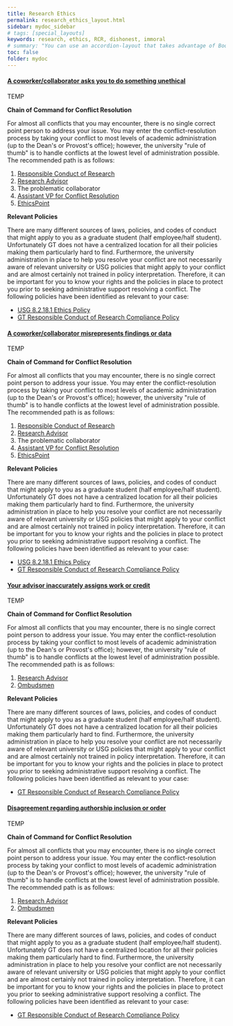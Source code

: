 ```yaml
---
title: Research Ethics
permalink: research_ethics_layout.html
sidebar: mydoc_sidebar
# tags: [special_layouts]
keywords: research, ethics, RCR, dishonest, immoral
# summary: "You can use an accordion-layout that takes advantage of Bootstrap styling. This is useful for an FAQ page."
toc: false
folder: mydoc
---
```


<div class="panel-group" id="accordion">
    <div class="panel panel-default">
        <div class="panel-heading">
            <h4 class="panel-title">
                <a class="noCrossRef accordion-toggle" data-toggle="collapse" data-parent="#accordion" href="#asked-to-act-unethically" aria-expanded="false">A coworker/collaborator asks you to do something unethical</a>
            </h4>
        </div>
        <div id="asked-to-act-unethically" class="panel-collapse collapse noCrossRef">
            <div class="panel-body">
		<p>TEMP</p>
                <p><b>Chain of Command for Conflict Resolution</b></p>
                   <p class="answer">For almost all conflicts that you may encounter, there is no single correct point person to address your issue. You may enter the conflict-resolution process by taking your conflict to most levels of academic administration (up to the Dean's or Provost's office); however, the university "rule of thumb" is to handle conflicts at the lowest level of administration possible. The recommended path is as follows:</p>
                    <ol type="1">
                             <li><a href="rcr.html">Responsible Conduct of Research</a></li>
                             <li><a href="research_advisor.html">Research Advisor</a></li>
                             <li>The problematic collaborator</li>
                             <li><a href="vice_provost_conflict_resolution.html">Assistant VP for Conflict Resolution</a></li>
                             <li><a href="ethicspoint.html">EthicsPoint</a></li>
                    </ol>
                <p><b>Relevant Policies</b></p>
                    <p class="answer">There are many different sources of laws, policies, and codes of conduct that might apply to you as a graduate student (half employee/half student). Unfortunately GT does not have a centralized location for all their policies making them particularly hard to find. Furthermore, the university administration in place to help you resolve your conflict are not necessarily aware of relevant university or USG policies that might apply to your conflict and are almost certainly not trained in policy interpretation. Therefore, it can be important for you to know your rights and the policies in place to protect you prior to seeking administrative support resolving a conflict. The following policies have been identified as relevant to your case:</p>
                    <ul>
                             <li><a href="https://www.usg.edu/policymanual/section8/C224/#n82181">USG 8.2.18.1 Ethics Policy</a></li>
                             <li><a href="https://policylibrary.gatech.edu/research/responsible-conduct-research-compliance-policy">GT Responsible Conduct of Research Compliance Policy</a></li>
                    </ul>
            </div>
        </div>
    </div>
    <!-- /.panel -->
    <div class="panel panel-default">
        <div class="panel-heading">
            <h4 class="panel-title">
                <a class="noCrossRef accordion-toggle" data-toggle="collapse" data-parent="#accordion" href="#misrepresentation-of-data" aria-expanded="false">A coworker/collaborator misrepresents findings or data</a>
            </h4>
        </div>
        <div id="misrepresentation-of-data" class="panel-collapse collapse noCrossRef">
            <div class="panel-body">
		<p>TEMP</p>
                <p><b>Chain of Command for Conflict Resolution</b></p>
                   <p class="answer">For almost all conflicts that you may encounter, there is no single correct point person to address your issue. You may enter the conflict-resolution process by taking your conflict to most levels of academic administration (up to the Dean's or Provost's office); however, the university "rule of thumb" is to handle conflicts at the lowest level of administration possible. The recommended path is as follows:</p>
                   <ol type="1">
                            <li><a href="rcr.html">Responsible Conduct of Research</a></li>
                            <li><a href="research_advisor.html">Research Advisor</a></li>
                            <li>The problematic collaborator</li>
                            <li><a href="vice_provost_conflict_resolution.html">Assistant VP for Conflict Resolution</a></li>
                            <li><a href="ethicspoint.html">EthicsPoint</a></li>
                   </ol>
                <p><b>Relevant Policies</b></p>
                    <p class="answer">There are many different sources of laws, policies, and codes of conduct that might apply to you as a graduate student (half employee/half student). Unfortunately GT does not have a centralized location for all their policies making them particularly hard to find. Furthermore, the university administration in place to help you resolve your conflict are not necessarily aware of relevant university or USG policies that might apply to your conflict and are almost certainly not trained in policy interpretation. Therefore, it can be important for you to know your rights and the policies in place to protect you prior to seeking administrative support resolving a conflict. The following policies have been identified as relevant to your case:</p>
                    <ul>
                             <li><a href="https://www.usg.edu/policymanual/section8/C224/#n82181">USG 8.2.18.1 Ethics Policy</a></li>
                             <li><a href="https://policylibrary.gatech.edu/research/responsible-conduct-research-compliance-policy">GT Responsible Conduct of Research Compliance Policy</a></li>
                    </ul>
            </div>
        </div>
    </div>
    <!-- /.panel -->
    <div class="panel panel-default">
        <div class="panel-heading">
            <h4 class="panel-title">
                <a class="noCrossRef accordion-toggle" data-toggle="collapse" data-parent="#accordion" href="#misappropriation-of-credit" aria-expanded="false">Your advisor inaccurately assigns work or credit</a>
            </h4>
        </div>
        <div id="misappropriation-of-credit" class="panel-collapse collapse noCrossRef">
            <div class="panel-body">
		<p>TEMP</p>
                <p><b>Chain of Command for Conflict Resolution</b></p>
                   <p class="answer">For almost all conflicts that you may encounter, there is no single correct point person to address your issue. You may enter the conflict-resolution process by taking your conflict to most levels of academic administration (up to the Dean's or Provost's office); however, the university "rule of thumb" is to handle conflicts at the lowest level of administration possible. The recommended path is as follows:</p>
                   <ol type="1">
                            <li><a href="research_advisor.html">Research Advisor</a></li>
                            <li><a href="ombudsmen.html">Ombudsmen</a></li>
                   </ol>
                <p><b>Relevant Policies</b></p>
                    <p class="answer">There are many different sources of laws, policies, and codes of conduct that might apply to you as a graduate student (half employee/half student). Unfortunately GT does not have a centralized location for all their policies making them particularly hard to find. Furthermore, the university administration in place to help you resolve your conflict are not necessarily aware of relevant university or USG policies that might apply to your conflict and are almost certainly not trained in policy interpretation. Therefore, it can be important for you to know your rights and the policies in place to protect you prior to seeking administrative support resolving a conflict. The following policies have been identified as relevant to your case:</p>
                    <ul>
                             <li><a href="https://policylibrary.gatech.edu/research/responsible-conduct-research-compliance-policy">GT Responsible Conduct of Research Compliance Policy</a></li>
                    </ul>
            </div>
        </div>
    </div>
    <!-- /.panel -->
    <div class="panel panel-default">
        <div class="panel-heading">
            <h4 class="panel-title">
                <a class="noCrossRef accordion-toggle" data-toggle="collapse" data-parent="#accordion" href="#authorship-inclusion" aria-expanded="false">Disagreement regarding authorship inclusion or order</a>
            </h4>
        </div>
        <div id="authorship-inclusion" class="panel-collapse collapse noCrossRef">
            <div class="panel-body">
		<p>TEMP</p>
                <p><b>Chain of Command for Conflict Resolution</b></p>
                   <p class="answer">For almost all conflicts that you may encounter, there is no single correct point person to address your issue. You may enter the conflict-resolution process by taking your conflict to most levels of academic administration (up to the Dean's or Provost's office); however, the university "rule of thumb" is to handle conflicts at the lowest level of administration possible. The recommended path is as follows:</p>
                   <ol type="1">
                            <li><a href="research_advisor.html">Research Advisor</a></li>
                            <li><a href="ombudsmen.html">Ombudsmen</a></li>
                   </ol>
                <p><b>Relevant Policies</b></p>
                    <p class="answer">There are many different sources of laws, policies, and codes of conduct that might apply to you as a graduate student (half employee/half student). Unfortunately GT does not have a centralized location for all their policies making them particularly hard to find. Furthermore, the university administration in place to help you resolve your conflict are not necessarily aware of relevant university or USG policies that might apply to your conflict and are almost certainly not trained in policy interpretation. Therefore, it can be important for you to know your rights and the policies in place to protect you prior to seeking administrative support resolving a conflict. The following policies have been identified as relevant to your case:</p>
                    <ul>
                             <li><a href="https://policylibrary.gatech.edu/research/responsible-conduct-research-compliance-policy">GT Responsible Conduct of Research Compliance Policy</a></li>
                    </ul>
            </div>
        </div>
    </div>
</div>

<script>
    if(location.hash !== null && location.hash !== "")
    {
        var url = location.hash.endsWith("-1") ? location.hash.substring(0, location.hash.length-2) : location.hash;
        $(url + ".collapse").collapse("show");
        var doc = document.getElementById(url.replace("#", "")).parentElement;
        setTimeout(function () {
            doc.scrollIntoView({
                behavior: "smooth",
               block: "start",
               });
            },
        100);

        $(window).on("click", function(e) {
            if(e.target.className.trim() == 'anchorjs-link')
            {
                if(e.target.hash == location.hash)
                {
                    e.preventDefault();
                    if(e.target.previousElementSibling.classList.contains("collapsed"))
                        e.target.previousElementSibling.click();
                }
            }
        });
    }
</script>
